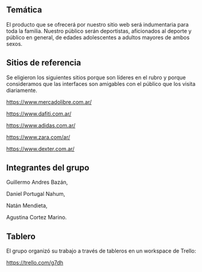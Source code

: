 ## Temática

El producto que se ofrecerá por nuestro sitio web será indumentaria para toda la familia. Nuestro público serán deportistas, aficionados al deporte y público en general, de edades adolescentes a adultos mayores de ambos sexos.

## Sitios de referencia

Se eligieron los siguientes sitios porque son líderes en el rubro y porque consideramos que las interfaces son amigables con el público que los visita diariamente.

https://www.mercadolibre.com.ar/

https://www.dafiti.com.ar/

https://www.adidas.com.ar/

https://www.zara.com/ar/

https://www.dexter.com.ar/

## Integrantes del grupo

Guillermo Andres Bazán,

Daniel Portugal Nahum,

Natán Mendieta,

Agustina Cortez Marino.

## Tablero
El grupo organizó su trabajo a través de tableros en un workspace de Trello:

https://trello.com/g7dh

